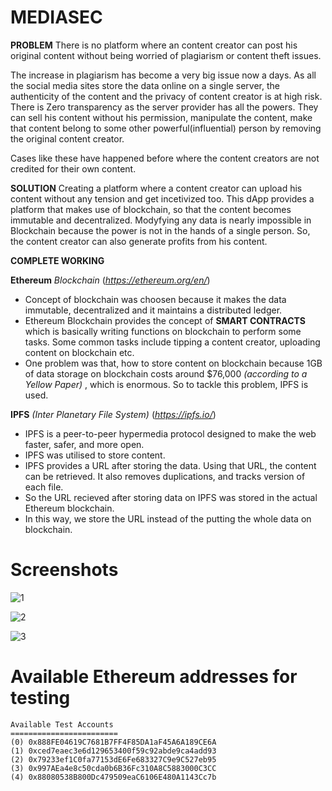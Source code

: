 # MEDIASEC

**PROBLEM**
There is no platform where an content creator can post his original content without being worried of plagiarism or content theft issues.

The increase in plagiarism has become a very big issue now a days. As all the social media sites store the data online on a single server, the authenticity of the content and the privacy of content creator is at high risk. There is Zero transparency as the server provider has all the powers. They can sell his content without his permission, manipulate the content, make that content belong to some other powerful(influential) person by removing the original content creator.

Cases like these have happened before where the content creators are not credited for their own content.


**SOLUTION**
Creating a platform where a content creator can upload his content without any tension and get incetivized too. This dApp provides a platform that makes use of blockchain, so that the content becomes immutable and decentralized. Modyfying any data is nearly impossible in Blockchain because the power is not in the hands of a single person. So, the content creator can also generate profits from his content.


**COMPLETE WORKING**

**Ethereum** *Blockchain* (*https://ethereum.org/en/*)

- Concept of blockchain was choosen because it makes the data immutable, decentralized and it maintains a distributed ledger.
- Ethereum Blockchain provides the concept of **SMART CONTRACTS** which is basically writing functions on blockchain to perform some tasks. Some common tasks include tipping a content creator, uploading content on blockchain etc.
- One problem was that, how to store content on blockchain because 1GB of data storage on blockchain costs around $76,000 *(according to a Yellow Paper)* , which is enormous. So to tackle this problem, IPFS is used.


**IPFS** *(Inter Planetary File System)*  (*https://ipfs.io/*)

- IPFS is a peer-to-peer hypermedia protocol designed to make the web faster, safer, and more open.
- IPFS was utilised to store content.
- IPFS provides a URL after storing the data. Using that URL, the content can be retrieved. It also removes duplications, and tracks version of each file.
- So the URL recieved after storing data on IPFS was stored in the actual Ethereum blockchain. 
- In this way, we store the URL instead of the putting the whole data on blockchain.
 

# Screenshots

![1](https://user-images.githubusercontent.com/40406851/72020009-d3e68200-3290-11ea-8085-cd861578244e.PNG)

![2](https://user-images.githubusercontent.com/40406851/72020065-f082ba00-3290-11ea-85bb-0d1c942968c8.PNG)

![3](https://user-images.githubusercontent.com/40406851/72020088-01cbc680-3291-11ea-89dc-c3b8abde7ae6.PNG)


# Available Ethereum addresses for testing


```
Available Test Accounts
========================
(0) 0x888FE04619C7681B7FF4F85DA1aF45A6A189CE6A
(1) 0xced7eaec3e6d129653400f59c92abde9ca4add93
(2) 0x79233ef1C0fa77153dE6Fe683327C9e9C527eb95
(3) 0x997AEa4e8c50cda0b6B36Fc310A8C5883000C3CC
(4) 0x88080538B800Dc479509eaC6106E480A1143Cc7b
```
